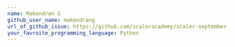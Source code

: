 ```yaml
---
name: Makendran G
github_user_name: makendrang
url_of_github_issue: https://github.com/scaleracademy/scaler-september-open-source-challenge/issues/206
your_favroite_programming_language: Python
---
```

